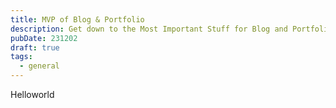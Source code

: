 ```yaml
---
title: MVP of Blog & Portfolio
description: Get down to the Most Important Stuff for Blog and Portfolio
pubDate: 231202
draft: true
tags:
  - general
---
```

Helloworld